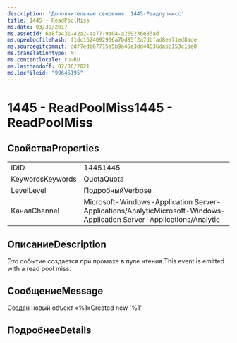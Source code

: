 ```yaml
---
description: 'Дополнительные сведения: 1445-Реадпулмисс'
title: 1445 - ReadPoolMiss
ms.date: 03/30/2017
ms.assetid: 6a8fa431-42a2-4a77-9a04-a269236e83ad
ms.openlocfilehash: f1dc1624092906a7bd85f2a7dbfad8ea71ed8ade
ms.sourcegitcommit: ddf7edb67715a5b9a45e3dd44536dabc153c1de0
ms.translationtype: MT
ms.contentlocale: ru-RU
ms.lasthandoff: 02/06/2021
ms.locfileid: "99645195"
---
```

# <a name="1445---readpoolmiss"></a><span data-ttu-id="cc12c-103">1445 - ReadPoolMiss</span><span class="sxs-lookup"><span data-stu-id="cc12c-103">1445 - ReadPoolMiss</span></span>

## <a name="properties"></a><span data-ttu-id="cc12c-104">Свойства</span><span class="sxs-lookup"><span data-stu-id="cc12c-104">Properties</span></span>  
  
|||  
|-|-|  
|<span data-ttu-id="cc12c-105">ID</span><span class="sxs-lookup"><span data-stu-id="cc12c-105">ID</span></span>|<span data-ttu-id="cc12c-106">1445</span><span class="sxs-lookup"><span data-stu-id="cc12c-106">1445</span></span>|  
|<span data-ttu-id="cc12c-107">Keywords</span><span class="sxs-lookup"><span data-stu-id="cc12c-107">Keywords</span></span>|<span data-ttu-id="cc12c-108">Quota</span><span class="sxs-lookup"><span data-stu-id="cc12c-108">Quota</span></span>|  
|<span data-ttu-id="cc12c-109">Level</span><span class="sxs-lookup"><span data-stu-id="cc12c-109">Level</span></span>|<span data-ttu-id="cc12c-110">Подробный</span><span class="sxs-lookup"><span data-stu-id="cc12c-110">Verbose</span></span>|  
|<span data-ttu-id="cc12c-111">Канал</span><span class="sxs-lookup"><span data-stu-id="cc12c-111">Channel</span></span>|<span data-ttu-id="cc12c-112">Microsoft-Windows-Application Server-Applications/Analytic</span><span class="sxs-lookup"><span data-stu-id="cc12c-112">Microsoft-Windows-Application Server-Applications/Analytic</span></span>|  
  
## <a name="description"></a><span data-ttu-id="cc12c-113">Описание</span><span class="sxs-lookup"><span data-stu-id="cc12c-113">Description</span></span>  

 <span data-ttu-id="cc12c-114">Это событие создается при промахе в пуле чтения.</span><span class="sxs-lookup"><span data-stu-id="cc12c-114">This event is emitted with a read pool miss.</span></span>  
  
## <a name="message"></a><span data-ttu-id="cc12c-115">Сообщение</span><span class="sxs-lookup"><span data-stu-id="cc12c-115">Message</span></span>  

 <span data-ttu-id="cc12c-116">Создан новый объект «%1»</span><span class="sxs-lookup"><span data-stu-id="cc12c-116">Created new '%1'</span></span>  
  
## <a name="details"></a><span data-ttu-id="cc12c-117">Подробнее</span><span class="sxs-lookup"><span data-stu-id="cc12c-117">Details</span></span>
